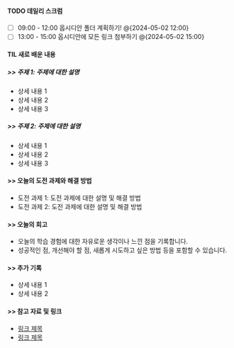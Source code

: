 
#### TODO 데일리 스크럼

- [ ] 09:00 - 12:00 옵시디안 폴더 계획하기! @{2024-05-02 12:00}
- [ ] 13:00 - 15:00 옵시디안에 모든 링크 첨부하기 @{2024-05-02 15:00}

#### TIL 새로 배운 내용
##### >> 주제 1: 주제에 대한 설명

- 상세 내용 1
- 상세 내용 2
- 상세 내용 3

##### >> 주제 2: 주제에 대한 설명

- 상세 내용 1
- 상세 내용 2
- 상세 내용 3

#### >> 오늘의 도전 과제와 해결 방법

- 도전 과제 1: 도전 과제에 대한 설명 및 해결 방법
- 도전 과제 2: 도전 과제에 대한 설명 및 해결 방법

#### >> 오늘의 회고

- 오늘의 학습 경험에 대한 자유로운 생각이나 느낀 점을 기록합니다.
- 성공적인 점, 개선해야 할 점, 새롭게 시도하고 싶은 방법 등을 포함할 수 있습니다.

#### >> 추가 기록

- 상세 내용 1
- 상세 내용 2

#### >> 참고 자료 및 링크
- [링크 제목](URL)
- [링크 제목](URL)


